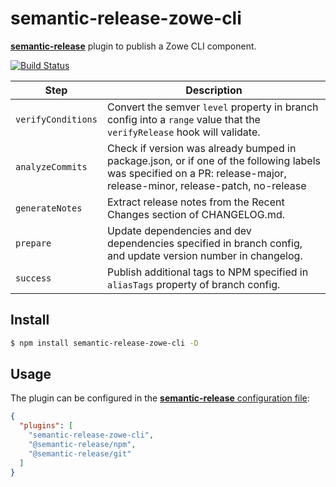 # semantic-release-zowe-cli

[**semantic-release**](https://github.com/semantic-release/semantic-release) plugin to publish a Zowe CLI component.

[![Build Status](https://github.com/t1m0thyj/semantic-release-zowe-cli/workflows/Test/badge.svg)](https://github.com/t1m0thyj/semantic-release-zowe-cli/actions?query=workflow%3ATest+branch%3Amaster)
<!-- [![npm latest version](https://img.shields.io/npm/v/semantic-release-zowe-cli/latest.svg)](https://www.npmjs.com/package/semantic-release-zowe-cli)
[![npm next version](https://img.shields.io/npm/v/semantic-release-zowe-cli/next.svg)](https://www.npmjs.com/package/semantic-release-zowe-cli)
[![npm beta version](https://img.shields.io/npm/v/semantic-release-zowe-cli/beta.svg)](https://www.npmjs.com/package/semantic-release-zowe-cli) -->

| Step               | Description |
|--------------------|-------------|
| `verifyConditions` | Convert the semver `level` property in branch config into a `range` value that the `verifyRelease` hook will validate. |
| `analyzeCommits`   | Check if version was already bumped in package.json, or if one of the following labels was specified on a PR: release-major, release-minor, release-patch, no-release |
| `generateNotes`    | Extract release notes from the Recent Changes section of CHANGELOG.md. |
| `prepare`          | Update dependencies and dev dependencies specified in branch config, and update version number in changelog. |
| `success`          | Publish additional tags to NPM specified in `aliasTags` property of branch config. |

## Install

```bash
$ npm install semantic-release-zowe-cli -D
```

## Usage

The plugin can be configured in the [**semantic-release** configuration file](https://github.com/semantic-release/semantic-release/blob/master/docs/usage/configuration.md#configuration):

```json
{
  "plugins": [
    "semantic-release-zowe-cli",
    "@semantic-release/npm",
    "@semantic-release/git"
  ]
}
```

<!-- ## Configuration -->
